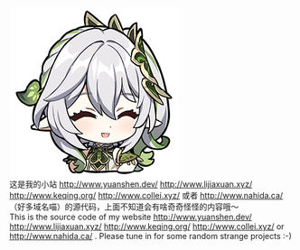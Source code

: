 ![nahida.png](img/nahida.png)<br />这是我的小站 http://www.yuanshen.dev/ http://www.lijiaxuan.xyz/ http://www.keqing.org/ http://www.collei.xyz/ 或者 http://www.nahida.ca/ （好多域名喵）的源代码，上面不知道会有啥奇奇怪怪的内容哦～<br />
This is the source code of my website http://www.yuanshen.dev/ http://www.lijiaxuan.xyz/ http://www.keqing.org/ http://www.collei.xyz/ or http://www.nahida.ca/ . Please tune in for some random strange projects :-)
